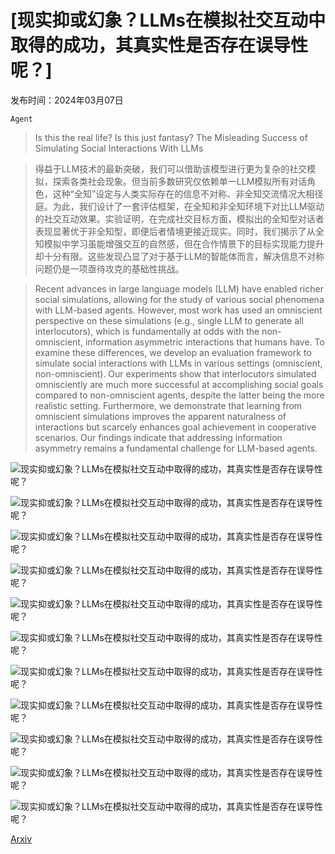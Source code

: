 # [现实抑或幻象？LLMs在模拟社交互动中取得的成功，其真实性是否存在误导性呢？]

发布时间：2024年03月07日

`Agent`

> Is this the real life? Is this just fantasy? The Misleading Success of Simulating Social Interactions With LLMs

> 得益于LLM技术的最新突破，我们可以借助该模型进行更为复杂的社交模拟，探索各类社会现象。但当前多数研究仅依赖单一LLM模拟所有对话角色，这种“全知”设定与人类实际存在的信息不对称、非全知交流情况大相径庭。为此，我们设计了一套评估框架，在全知和非全知环境下对比LLM驱动的社交互动效果。实验证明，在完成社交目标方面，模拟出的全知型对话者表现显著优于非全知型，即便后者情境更接近现实。同时，我们揭示了从全知模拟中学习虽能增强交互的自然感，但在合作情景下的目标实现能力提升却十分有限。这些发现凸显了对于基于LLM的智能体而言，解决信息不对称问题仍是一项亟待攻克的基础性挑战。

> Recent advances in large language models (LLM) have enabled richer social simulations, allowing for the study of various social phenomena with LLM-based agents. However, most work has used an omniscient perspective on these simulations (e.g., single LLM to generate all interlocutors), which is fundamentally at odds with the non-omniscient, information asymmetric interactions that humans have. To examine these differences, we develop an evaluation framework to simulate social interactions with LLMs in various settings (omniscient, non-omniscient). Our experiments show that interlocutors simulated omnisciently are much more successful at accomplishing social goals compared to non-omniscient agents, despite the latter being the more realistic setting. Furthermore, we demonstrate that learning from omniscient simulations improves the apparent naturalness of interactions but scarcely enhances goal achievement in cooperative scenarios. Our findings indicate that addressing information asymmetry remains a fundamental challenge for LLM-based agents.

![现实抑或幻象？LLMs在模拟社交互动中取得的成功，其真实性是否存在误导性呢？](../../../paper_images/2403.05020/x1.png)

![现实抑或幻象？LLMs在模拟社交互动中取得的成功，其真实性是否存在误导性呢？](../../../paper_images/2403.05020/goal_completion.png)

![现实抑或幻象？LLMs在模拟社交互动中取得的成功，其真实性是否存在误导性呢？](../../../paper_images/2403.05020/x2.png)

![现实抑或幻象？LLMs在模拟社交互动中取得的成功，其真实性是否存在误导性呢？](../../../paper_images/2403.05020/x3.png)

![现实抑或幻象？LLMs在模拟社交互动中取得的成功，其真实性是否存在误导性呢？](../../../paper_images/2403.05020/goal_completion_ft.png)

![现实抑或幻象？LLMs在模拟社交互动中取得的成功，其真实性是否存在误导性呢？](../../../paper_images/2403.05020/x4.png)

![现实抑或幻象？LLMs在模拟社交互动中取得的成功，其真实性是否存在误导性呢？](../../../paper_images/2403.05020/generative_agents_2.png)

![现实抑或幻象？LLMs在模拟社交互动中取得的成功，其真实性是否存在误导性呢？](../../../paper_images/2403.05020/x5.png)

![现实抑或幻象？LLMs在模拟社交互动中取得的成功，其真实性是否存在误导性呢？](../../../paper_images/2403.05020/mt_ft.png)

![现实抑或幻象？LLMs在模拟社交互动中取得的成功，其真实性是否存在误导性呢？](../../../paper_images/2403.05020/craig_ft.png)

![现实抑或幻象？LLMs在模拟社交互动中取得的成功，其真实性是否存在误导性呢？](../../../paper_images/2403.05020/x6.png)

[Arxiv](https://arxiv.org/abs/2403.05020)